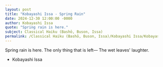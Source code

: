 ```yaml
---
layout: post
title: "Kobayashi Issa - Spring Rain"
date: 2024-12-30 12:00:00 -0000
author: Kobayashi Issa
quote: "Spring rain is here."
subject: Classical Haiku (Bashō, Buson, Issa)
permalink: /Classical Haiku (Bashō, Buson, Issa)/Kobayashi Issa/Kobayashi Issa - Spring Rain
---
```


Spring rain is here.
The only thing that is left—
The wet leaves' laughter.


- Kobayashi Issa
